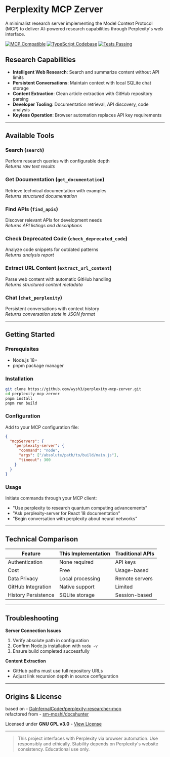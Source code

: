 # Perplexity MCP Zerver

A minimalist research server implementing the Model Context Protocol (MCP) to deliver AI-powered research capabilities through Perplexity's web interface.

[![MCP Compatible](https://img.shields.io/badge/MCP-Compatible-333)]() 
[![TypeScript Codebase](https://img.shields.io/badge/TypeScript-Codebase-333)]()
[![Tests Passing](https://img.shields.io/badge/Tests-Passing-333)]()

## Research Capabilities

- **Intelligent Web Research**: Search and summarize content without API limits
- **Persistent Conversations**: Maintain context with local SQLite chat storage
- **Content Extraction**: Clean article extraction with GitHub repository parsing
- **Developer Tooling**: Documentation retrieval, API discovery, code analysis
- **Keyless Operation**: Browser automation replaces API key requirements

---

## Available Tools

### Search (`search`)
Perform research queries with configurable depth  
*Returns raw text results*

### Get Documentation (`get_documentation`)
Retrieve technical documentation with examples  
*Returns structured documentation*

### Find APIs (`find_apis`)
Discover relevant APIs for development needs  
*Returns API listings and descriptions*

### Check Deprecated Code (`check_deprecated_code`)
Analyze code snippets for outdated patterns  
*Returns analysis report*

### Extract URL Content (`extract_url_content`)
Parse web content with automatic GitHub handling  
*Returns structured content metadata*

### Chat (`chat_perplexity`)
Persistent conversations with context history  
*Returns conversation state in JSON format*

---

## Getting Started

### Prerequisites
- Node.js 18+
- pnpm package manager

### Installation
```bash
git clone https://github.com/wysh3/perplexity-mcp-zerver.git
cd perplexity-mcp-zerver
pnpm install
pnpm run build
```

### Configuration
Add to your MCP configuration file:
```json
{
  "mcpServers": {
    "perplexity-server": {
      "command": "node",
      "args": ["/absolute/path/to/build/main.js"],
      "timeout": 300
    }
  }
}
```

### Usage
Initiate commands through your MCP client:
- "Use perplexity to research quantum computing advancements"
- "Ask perplexity-server for React 18 documentation"
- "Begin conversation with perplexity about neural networks"

---

## Technical Comparison

| Feature              | This Implementation | Traditional APIs |
|----------------------|---------------------|------------------|
| Authentication       | None required       | API keys         |
| Cost                 | Free                | Usage-based      |
| Data Privacy         | Local processing    | Remote servers   |
| GitHub Integration   | Native support      | Limited          |
| History Persistence  | SQLite storage      | Session-based    |

---

## Troubleshooting

**Server Connection Issues**
1. Verify absolute path in configuration
2. Confirm Node.js installation with `node -v`
3. Ensure build completed successfully

**Content Extraction**
- GitHub paths must use full repository URLs
- Adjust link recursion depth in source configuration

---

## Origins & License
 
based on - [DaInfernalCoder/perplexity-researcher-mcp](https://github.com/DaInfernalCoder/perplexity-researcher-mcp)  
refactored from - [sm-moshi/docshunter](https://github.com/sm-moshi/docshunter)  

Licensed under **GNU GPL v3.0** - [View License](LICENSE)

---

> This project interfaces with Perplexity via browser automation. Use responsibly and ethically. Stability depends on Perplexity's website consistency. Educational use only.
